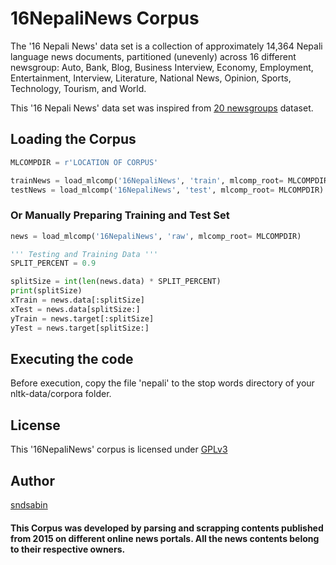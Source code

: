 # 16NepaliNews Corpus
The '16 Nepali News' data set is a collection of approximately 14,364 Nepali language news documents, partitioned (unevenly) across 16 different newsgroup: Auto, Bank, Blog, Business Interview, Economy, Employment, Entertainment, Interview, Literature, National News, Opinion, Sports, Technology, Tourism, and World. 

This '16 Nepali News' data set was inspired from [20 newsgroups](http://people.csail.mit.edu/jrennie/20Newsgroups) dataset.

## Loading the Corpus
```python
MLCOMPDIR = r'LOCATION OF CORPUS'

trainNews = load_mlcomp('16NepaliNews', 'train', mlcomp_root= MLCOMPDIR)
testNews = load_mlcomp('16NepaliNews', 'test', mlcomp_root= MLCOMPDIR)
```
### Or Manually Preparing Training and Test Set
```python
news = load_mlcomp('16NepaliNews', 'raw', mlcomp_root= MLCOMPDIR)

''' Testing and Training Data '''
SPLIT_PERCENT = 0.9

splitSize = int(len(news.data) * SPLIT_PERCENT)
print(splitSize)
xTrain = news.data[:splitSize]
xTest = news.data[splitSize:]
yTrain = news.target[:splitSize]
yTest = news.target[splitSize:]

```
## Executing the code
Before execution, copy the file 'nepali' to the stop words directory of your nltk-data/corpora folder.

## License
This '16NepaliNews' corpus is licensed under [GPLv3](https://www.gnu.org/licenses/gpl-3.0.en.html)

## Author
[sndsabin](https://twitter.com/sndsabin)

#### This Corpus was developed by parsing and scrapping contents published from 2015 on different online news portals. All the news contents belong to their respective owners. 
